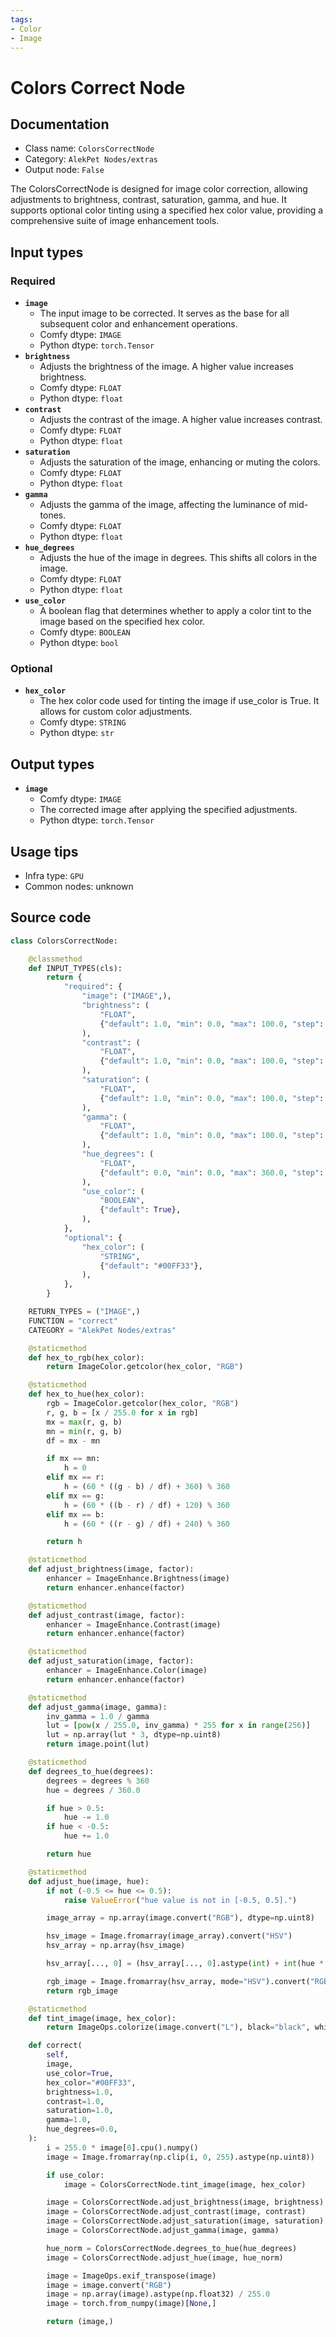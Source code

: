 ```yaml
---
tags:
- Color
- Image
---
```


# Colors Correct Node
## Documentation
- Class name: `ColorsCorrectNode`
- Category: `AlekPet Nodes/extras`
- Output node: `False`

The ColorsCorrectNode is designed for image color correction, allowing adjustments to brightness, contrast, saturation, gamma, and hue. It supports optional color tinting using a specified hex color value, providing a comprehensive suite of image enhancement tools.
## Input types
### Required
- **`image`**
    - The input image to be corrected. It serves as the base for all subsequent color and enhancement operations.
    - Comfy dtype: `IMAGE`
    - Python dtype: `torch.Tensor`
- **`brightness`**
    - Adjusts the brightness of the image. A higher value increases brightness.
    - Comfy dtype: `FLOAT`
    - Python dtype: `float`
- **`contrast`**
    - Adjusts the contrast of the image. A higher value increases contrast.
    - Comfy dtype: `FLOAT`
    - Python dtype: `float`
- **`saturation`**
    - Adjusts the saturation of the image, enhancing or muting the colors.
    - Comfy dtype: `FLOAT`
    - Python dtype: `float`
- **`gamma`**
    - Adjusts the gamma of the image, affecting the luminance of mid-tones.
    - Comfy dtype: `FLOAT`
    - Python dtype: `float`
- **`hue_degrees`**
    - Adjusts the hue of the image in degrees. This shifts all colors in the image.
    - Comfy dtype: `FLOAT`
    - Python dtype: `float`
- **`use_color`**
    - A boolean flag that determines whether to apply a color tint to the image based on the specified hex color.
    - Comfy dtype: `BOOLEAN`
    - Python dtype: `bool`
### Optional
- **`hex_color`**
    - The hex color code used for tinting the image if use_color is True. It allows for custom color adjustments.
    - Comfy dtype: `STRING`
    - Python dtype: `str`
## Output types
- **`image`**
    - Comfy dtype: `IMAGE`
    - The corrected image after applying the specified adjustments.
    - Python dtype: `torch.Tensor`
## Usage tips
- Infra type: `GPU`
- Common nodes: unknown


## Source code
```python
class ColorsCorrectNode:

    @classmethod
    def INPUT_TYPES(cls):
        return {
            "required": {
                "image": ("IMAGE",),
                "brightness": (
                    "FLOAT",
                    {"default": 1.0, "min": 0.0, "max": 100.0, "step": 0.05},
                ),
                "contrast": (
                    "FLOAT",
                    {"default": 1.0, "min": 0.0, "max": 100.0, "step": 0.05},
                ),
                "saturation": (
                    "FLOAT",
                    {"default": 1.0, "min": 0.0, "max": 100.0, "step": 0.05},
                ),
                "gamma": (
                    "FLOAT",
                    {"default": 1.0, "min": 0.0, "max": 100.0, "step": 0.05},
                ),
                "hue_degrees": (
                    "FLOAT",
                    {"default": 0.0, "min": 0.0, "max": 360.0, "step": 0.01},
                ),
                "use_color": (
                    "BOOLEAN",
                    {"default": True},
                ),
            },
            "optional": {
                "hex_color": (
                    "STRING",
                    {"default": "#00FF33"},
                ),
            },
        }

    RETURN_TYPES = ("IMAGE",)
    FUNCTION = "correct"
    CATEGORY = "AlekPet Nodes/extras"

    @staticmethod
    def hex_to_rgb(hex_color):
        return ImageColor.getcolor(hex_color, "RGB")

    @staticmethod
    def hex_to_hue(hex_color):
        rgb = ImageColor.getcolor(hex_color, "RGB")
        r, g, b = [x / 255.0 for x in rgb]
        mx = max(r, g, b)
        mn = min(r, g, b)
        df = mx - mn

        if mx == mn:
            h = 0
        elif mx == r:
            h = (60 * ((g - b) / df) + 360) % 360
        elif mx == g:
            h = (60 * ((b - r) / df) + 120) % 360
        elif mx == b:
            h = (60 * ((r - g) / df) + 240) % 360

        return h

    @staticmethod
    def adjust_brightness(image, factor):
        enhancer = ImageEnhance.Brightness(image)
        return enhancer.enhance(factor)

    @staticmethod
    def adjust_contrast(image, factor):
        enhancer = ImageEnhance.Contrast(image)
        return enhancer.enhance(factor)

    @staticmethod
    def adjust_saturation(image, factor):
        enhancer = ImageEnhance.Color(image)
        return enhancer.enhance(factor)

    @staticmethod
    def adjust_gamma(image, gamma):
        inv_gamma = 1.0 / gamma
        lut = [pow(x / 255.0, inv_gamma) * 255 for x in range(256)]
        lut = np.array(lut * 3, dtype=np.uint8)
        return image.point(lut)

    @staticmethod
    def degrees_to_hue(degrees):
        degrees = degrees % 360
        hue = degrees / 360.0

        if hue > 0.5:
            hue -= 1.0
        if hue < -0.5:
            hue += 1.0

        return hue

    @staticmethod
    def adjust_hue(image, hue):
        if not (-0.5 <= hue <= 0.5):
            raise ValueError("hue value is not in [-0.5, 0.5].")

        image_array = np.array(image.convert("RGB"), dtype=np.uint8)

        hsv_image = Image.fromarray(image_array).convert("HSV")
        hsv_array = np.array(hsv_image)

        hsv_array[..., 0] = (hsv_array[..., 0].astype(int) + int(hue * 255)) % 256

        rgb_image = Image.fromarray(hsv_array, mode="HSV").convert("RGB")
        return rgb_image

    @staticmethod
    def tint_image(image, hex_color):
        return ImageOps.colorize(image.convert("L"), black="black", white=hex_color)

    def correct(
        self,
        image,
        use_color=True,
        hex_color="#00FF33",
        brightness=1.0,
        contrast=1.0,
        saturation=1.0,
        gamma=1.0,
        hue_degrees=0.0,
    ):
        i = 255.0 * image[0].cpu().numpy()
        image = Image.fromarray(np.clip(i, 0, 255).astype(np.uint8))

        if use_color:
            image = ColorsCorrectNode.tint_image(image, hex_color)

        image = ColorsCorrectNode.adjust_brightness(image, brightness)
        image = ColorsCorrectNode.adjust_contrast(image, contrast)
        image = ColorsCorrectNode.adjust_saturation(image, saturation)
        image = ColorsCorrectNode.adjust_gamma(image, gamma)

        hue_norm = ColorsCorrectNode.degrees_to_hue(hue_degrees)
        image = ColorsCorrectNode.adjust_hue(image, hue_norm)

        image = ImageOps.exif_transpose(image)
        image = image.convert("RGB")
        image = np.array(image).astype(np.float32) / 255.0
        image = torch.from_numpy(image)[None,]

        return (image,)

```
